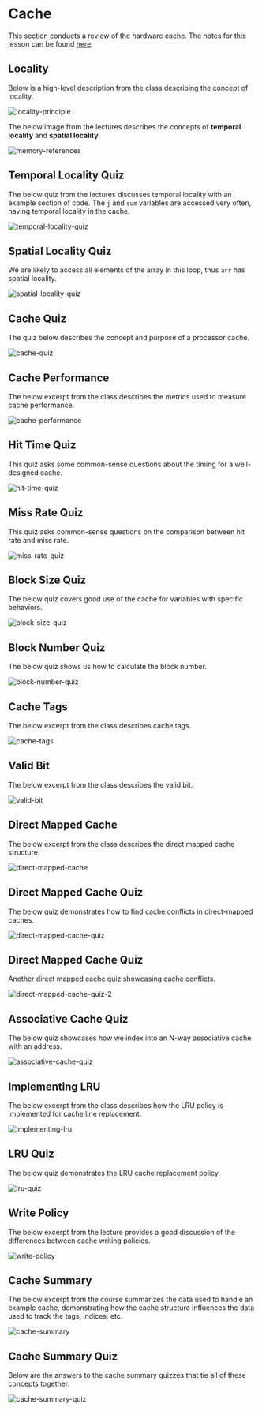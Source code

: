 # Cache

This section conducts a review of the hardware cache. The notes for this lesson
can be found [here](./pdf/Lesson12Notes.pdf)

## Locality

Below is a high-level description from the class describing the concept of
locality.

![locality-principle](./img/locality-principle.png)

The below image from the lectures describes the concepts of
**temporal locality** and **spatial locality**.

![memory-references](./img/memory-references.png)

## Temporal Locality Quiz

The below quiz from the lectures discusses temporal locality with an example
section of code. The `j` and `sum` variables are accessed very often, having
temporal locality in the cache.

![temporal-locality-quiz](./img/temporal-locality-quiz.png)

## Spatial Locality Quiz

We are likely to access all elements of the array in this loop, thus `arr` has
spatial locality.

![spatial-locality-quiz](./img/spatial-locality-quiz.png)

## Cache Quiz

The quiz below describes the concept and purpose of a processor cache.

![cache-quiz](./img/cache-quiz.png)

## Cache Performance

The below excerpt from the class describes the metrics used to measure cache
performance.

![cache-performance](./img/cache-performance.png)

## Hit Time Quiz

This quiz asks some common-sense questions about the timing for a well-designed
cache.

![hit-time-quiz](./img/hit-time-quiz.png)

## Miss Rate Quiz

This quiz asks common-sense questions on the comparison between hit rate and
miss rate.

![miss-rate-quiz](./img/miss-rate-quiz.png)

## Block Size Quiz

The below quiz covers good use of the cache for variables with specific
behaviors.

![block-size-quiz](./img/block-size-quiz.png)

## Block Number Quiz

The below quiz shows us how to calculate the block number.

![block-number-quiz](./img/block-number-quiz.png)

## Cache Tags

The below excerpt from the class describes cache tags.

![cache-tags](./img/cache-tags.png)

## Valid Bit

The below excerpt from the class describes the valid bit.

![valid-bit](./img/valid-bit.png)

## Direct Mapped Cache

The below excerpt from the class describes the direct mapped cache structure.

![direct-mapped-cache](./img/direct-mapped-cache.png)

## Direct Mapped Cache Quiz

The below quiz demonstrates how to find cache conflicts in direct-mapped caches.

![direct-mapped-cache-quiz](./img/direct-mapped-cache-quiz.png)

## Direct Mapped Cache Quiz

Another direct mapped cache quiz showcasing cache conflicts.

![direct-mapped-cache-quiz-2](./img/direct-mapped-cache-quiz-2.png)

## Associative Cache Quiz

The below quiz showcases how we index into an N-way associative cache with an
address.

![associative-cache-quiz](./img/associative-cache-quiz.png)

## Implementing LRU

The below excerpt from the class describes how the LRU policy is implemented for
cache line replacement.

![implementing-lru](./img/implementing-lru.png)

## LRU Quiz

The below quiz demonstrates the LRU cache replacement policy.

![lru-quiz](./img/lru-quiz.png)

## Write Policy

The below excerpt from the lecture provides a good discussion of the differences
between cache writing policies.

![write-policy](./img/write-policy.png)

## Cache Summary

The below excerpt from the course summarizes the data used to handle an example
cache, demonstrating how the cache structure influences the data used to track
the tags, indices, etc.

![cache-summary](./img/cache-summary.png)

## Cache Summary Quiz

Below are the answers to the cache summary quizzes that tie all of these
concepts together.

![cache-summary-quiz](./img/cache-summary-quiz.png)